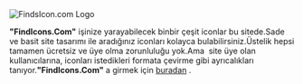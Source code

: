 <html><body><img src="http://img69.imageshack.us/img69/7457/headerlogo3.png" alt="FindsIcon.com Logo">

<strong>"FindIcons.Com"</strong> işinize yarayabilecek binbir çeşit iconlar bu sitede.Sade ve basit site tasarımı ile aradığınız iconları kolayca bulabilirsiniz.Üstelik hepsi tamamen ücretsiz ve üye olma zorunluluğu yok.Ama  site üye olan kullanıcılarına, iconları istedikleri formata çevirme gibi ayrıcalıkları tanıyor.<strong>"FindIcons.Com"</strong> a girmek için <a href="http://findicons.com">buradan</a> .</body></html>